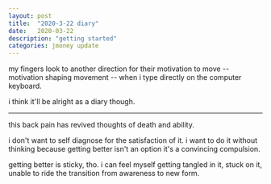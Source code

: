 ```yaml
---
layout: post
title:  "2020-3-22 diary"
date:   2020-03-22
description: "getting started"
categories: jmoney update
---
```


my fingers look to another direction
for their motivation to move --
motivation shaping movement --
when i type directly on the computer keyboard.

i think it'll be alright as a diary though.

---------------

this back pain has revived thoughts of death and ability.

i don't want to self diagnose for the satisfaction of it. i want to do it without thinking
because getting better isn't an option it's a convincing compulsion.

getting better is sticky, tho. i can feel myself getting tangled in it, stuck on it,
unable to ride the transition from awareness to new form.
